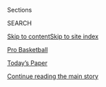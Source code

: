 <div id="app">

<div>

<div class="NYTAppHideMasthead css-zz1s19 e1suatyy0">

<div class="section css-ui9rw0 e1suatyy2">

<div class="css-11hrj97 er09x8g0">

<div class="css-6n7j50">

</div>

<span class="css-1dv1kvn">Sections</span>

<div class="css-10488qs">

<span class="css-1dv1kvn">SEARCH</span>

</div>

[Skip to content](#site-content)[Skip to site index](#site-index)

</div>

<div id="masthead-section-label" class="css-1fnb9ct eaxe0e00">

[Pro
Basketball](https://www.nytimes3xbfgragh.onion/section/sports/basketball)

</div>

<div class="css-10698na e1huz5gh0">

</div>

</div>

<div id="masthead-bar-one" class="section hasLinks css-15hmgas e1csuq9d3">

<div class="css-uqyvli e1csuq9d0">

</div>

<div class="css-1uqjmks e1csuq9d1">

</div>

<div class="css-9e9ivx">

[](https://myaccount.nytimes3xbfgragh.onion/auth/login?response_type=cookie&client_id=vi)

</div>

<div class="css-1bvtpon e1csuq9d2">

[Today’s Paper](https://www.nytimes3xbfgragh.onion/section/todayspaper)

</div>

</div>

</div>

</div>

<div data-aria-hidden="false">

<div id="site-content" data-role="main">

<div class="css-1ffjgkm">

</div>

<div id="top-wrapper" class="css-15p45cc eaca97t0" type="top">

<div id="top-slug" class="css-19x0jxb eaca97t1" hidden="">

Advertisement

</div>

[Continue reading the main
story](#after-top)

<div class="ad top-wrapper" style="text-align:center;height:100%;display:block;min-height:90px">

<div id="top" class="place-ad" data-position="top" data-size-key="top">

</div>

</div>

<div id="after-top">

</div>

</div>

<div id="collection-basketball" class="section css-15h4p1b e9abtgs0">

<div class="css-1j21atc e1svk9qx1">

<div class="css-fmiefx e1svk9qx2">

<div class="css-1hk7r2m eu54l5x0">

<div id="sponsor-wrapper" class="css-7a1pgi eaca97t0" type="sponsor" hidden="">

<div id="sponsor-slug" class="css-1l4mleb eaca97t1" hidden="">

Supported by

</div>

[Continue reading the main
story](#after-sponsor)

<div id="sponsor" class="ad sponsor-wrapper" style="text-align:left;height:100%;display:block">

</div>

<div id="after-sponsor">

</div>

</div>

</div>

### <span class="css-5xm8y ezz4tcd1">[Sports](/section/sports)</span>

</div>

<div class="css-nfcc9b e1svk9qx3">

<div class="css-vl9dhg e1svk9qx5">

<div class="css-1nrhkj6 e1svk9qx6">

# N.B.A

<div class="follow-button-placeholder" data-collection-id="">

</div>

<div class="css-d8bdto" data-role="toolbar" data-aria-label="Social Media Share buttons, Save button, and Comments Panel with current comment count" data-testid="share-tools">

  - 
  - 
  - 
  - 
    
    <div class="css-6n7j50">
    
    </div>

</div>

</div>

</div>

</div>

<div id="subheader-wrapper" class="css-1kieyps eaca97t0" type="subheader">

<div id="subheader-slug" class="css-1tag3rd eaca97t1">

Advertisement

</div>

[Continue reading the main
story](#after-subheader)

<div id="subheader" class="ad subheader-wrapper" style="text-align:center;height:100%;display:block">

</div>

<div id="after-subheader">

</div>

</div>

</div>

<div class="css-185go5a e1o5byef0">

<div class="css-15cbhtu">

  - [Latest](#stream-panel)
  - <span class="css-6n7j50">Search</span>
    <div class="control">
    <div class="label-container css-1dv1kvn">
    Search
    </div>
    <div class="css-wm4t3d">
    **<span id="clear-search-input" class="css-1dv1kvn">Clear this text
    input</span>
    </div>
    </div>
    <span class="css-1iovbfw"></span>

<div id="stream-panel" class="section css-8msx5b e1jz0cab1">

<div class="css-13mho3u">

1.  
    
    <div class="css-1cp3ece">
    
    <div class="css-1l4spti">
    
    [](/2020/09/08/sports/basketball/nba-milwaukee-bucks-miami-heat-giannis.html)
    
    <div class="css-79elbk">
    
    ![](https://static01.graylady3jvrrxbe.onion/images/2020/09/08/sports/08nba-bucks-1/merlin_176744460_f1d9acbb-8780-4f2f-bbfc-160d573a00f3-thumbWide.jpg?quality=75&auto=webp&disable=upscale)
    
    </div>
    
    ### <span class="css-m70j1g">HEAT 1o3, BUCKS 94 | Miami wins series, 4-1</span>
    
    ## Milwaukee Bucks Are Eliminated From the Playoffs by the Miami Heat
    
    Milwaukee’s Giannis Antetokounmpo did not play in Game 5 of the
    conference semifinals because of a sprained ankle.
    
    <div class="css-1nqbnmb ea5icrr0">
    
    By <span class="css-1n7hynb">Scott
    Cacciola</span>
    
    </div>
    
    </div>
    
    <div class="css-1lc2l26 e1xfvim33">
    
    </div>
    
    </div>

2.  
    
    <div class="css-1cp3ece">
    
    <div class="css-1l4spti">
    
    [](/2020/09/08/sports/basketball/steve-nash-nets-diversity.html)
    
    <div class="css-79elbk">
    
    ![](https://static01.graylady3jvrrxbe.onion/images/2020/09/08/sports/08nba-stein-1/merlin_45755644_c0764ac4-75fd-4841-88ae-f8bc1d7ce801-thumbWide.jpg?quality=75&auto=webp&disable=upscale)
    
    </div>
    
    ### <span class="css-m70j1g">marc stein on basketball</span>
    
    ## Why Steve Nash’s Hiring Is About Relationships, Not Race
    
    In this week’s newsletter, Marc Stein dives into the debate over the
    Nets’ hiring of Nash as their new head coach and explores the costs
    of living inside the N.B.A. bubble.
    
    <div class="css-1nqbnmb ea5icrr0">
    
    By <span class="css-1n7hynb">Marc
    Stein</span>
    
    </div>
    
    </div>
    
    <div class="css-1lc2l26 e1xfvim33">
    
    </div>
    
    </div>

3.  
    
    <div class="css-1cp3ece">
    
    <div class="css-1l4spti">
    
    [](/2020/09/08/sports/basketball/tina-charles-liberty-mystics-wnba.html)
    
    <div class="css-79elbk">
    
    ![](https://static01.graylady3jvrrxbe.onion/images/2020/09/07/sports/07wnba-charles-1/07wnba-charles-1-thumbWide-v2.jpg?quality=75&auto=webp&disable=upscale)
    
    </div>
    
    ## Tina Charles Is a W.N.B.A. Superstar Hiding in Plain Sight
    
    Charles has stacks of awards and eye-popping stats from her run with
    the Liberty. But a W.N.B.A. championship, and the spotlight, have
    eluded her.
    
    <div class="css-1nqbnmb ea5icrr0">
    
    By <span class="css-1n7hynb">Natalie
    Weiner</span>
    
    </div>
    
    </div>
    
    <div class="css-1lc2l26 e1xfvim33">
    
    </div>
    
    </div>

4.  
    
    <div class="css-1cp3ece">
    
    <div class="css-1l4spti">
    
    [](/2020/09/07/sports/basketball/lakers-vs-rockets-score-game-2.html)
    
    <div class="css-79elbk">
    
    ![](https://static01.graylady3jvrrxbe.onion/images/2020/09/07/sports/07nba-lakers-1/merlin_176677917_a08df38e-ed6f-494f-9507-aa47cda22465-thumbWide.jpg?quality=75&auto=webp&disable=upscale)
    
    </div>
    
    ### <span class="css-m70j1g">on pro basketball</span>
    
    ## Lakers’ ‘Others’ Lend LeBron James a Hand
    
    Rajon Rondo and Markieff Morris gave the Lakers an unexpected lift
    Sunday in the team’s 117-109 victory over the Houston Rockets to
    even the Western Conference semifinal matchup heading into Game 3.
    
    <div class="css-1nqbnmb ea5icrr0">
    
    By <span class="css-1n7hynb">Scott
    Cacciola</span>
    
    </div>
    
    </div>
    
    <div class="css-1lc2l26 e1xfvim33">
    
    </div>
    
    </div>

5.  
    
    <div class="css-1cp3ece">
    
    <div class="css-1l4spti">
    
    [](/2020/09/06/sports/basketball/bucks-heat-nba-playoffs.html)
    
    <div class="css-79elbk">
    
    ![](https://static01.graylady3jvrrxbe.onion/images/2020/09/06/sports/06bucks-1/merlin_176674017_fb839a15-2355-4a26-8fe8-08bb9e8e6368-thumbWide.jpg?quality=75&auto=webp&disable=upscale)
    
    </div>
    
    ### <span class="css-m70j1g">Heat Lead Series, 3-1</span>
    
    ## Short-Handed Bucks Hold Off Heat to Force Game 5
    
    They won behind Khris Middleton’s 36 points and without Giannis
    Antetokounmpo, who left the game in the second quarter with an
    aggravation of his sprained right ankle.
    
    <div class="css-1nqbnmb ea5icrr0">
    
    By <span class="css-1n7hynb">The Associated
    Press</span>
    
    </div>
    
    </div>
    
    <div class="css-1lc2l26 e1xfvim33">
    
    </div>
    
    </div>

6.  
    
    <div class="css-1cp3ece">
    
    <div class="css-1l4spti">
    
    [](/2020/09/06/sports/basketball/nba-sixers-embiid-simmons.html)
    
    <div class="css-79elbk">
    
    ![](https://static01.graylady3jvrrxbe.onion/images/2020/09/07/sports/07nba-sixers-1/07nba-sixers-1-thumbWide-v2.jpg?quality=75&auto=webp&disable=upscale)
    
    </div>
    
    ### <span class="css-m70j1g">on pro basketball</span>
    
    ## Ben Simmons and Joel Embiid Are Stuck Between Star and Superstar
    
    The Philadelphia 76ers, and their fans, are still waiting for their
    franchise stars to become the kinds of players, and leaders, who can
    win championships.
    
    <div class="css-1nqbnmb ea5icrr0">
    
    By <span class="css-1n7hynb">Sopan
    Deb</span>
    
    </div>
    
    </div>
    
    <div class="css-1lc2l26 e1xfvim33">
    
    </div>
    
    </div>

7.  
    
    <div class="css-1cp3ece">
    
    <div class="css-1l4spti">
    
    [](/2020/09/05/sports/basketball/nba-bucks-heat.html)
    
    <div class="css-79elbk">
    
    ![](https://static01.graylady3jvrrxbe.onion/images/2020/09/06/sports/05nba-bucks-print/merlin_176597457_7d5c4405-2c61-4d85-87c5-88b5cf62ee5e-thumbWide.jpg?quality=75&auto=webp&disable=upscale)
    
    </div>
    
    ### <span class="css-m70j1g">on pro basketball</span>
    
    ## With Bucks Facing Elimination, Uncertainty Grows Around Giannis Antetokounmpo
    
    For the second consecutive year, the Bucks entered the playoffs with
    the league’s best regular-season record. Down 3-0 against the Miami
    Heat, questions are swirling around the future of the team and its
    superstar.
    
    <div class="css-1nqbnmb ea5icrr0">
    
    By <span class="css-1n7hynb">Scott
    Cacciola</span>
    
    </div>
    
    </div>
    
    <div class="css-1lc2l26 e1xfvim33">
    
    </div>
    
    </div>

8.  
    
    <div class="css-1cp3ece">
    
    <div class="css-1l4spti">
    
    [](/2020/09/05/sports/basketball/wnba-layshia-clarendon-liberty.html)
    
    <div class="css-79elbk">
    
    ![](https://static01.graylady3jvrrxbe.onion/images/2020/09/05/sports/05wnba-under-liberty-1/merlin_175891599_c13d1ac7-2a63-4588-a807-3ea1b24a5ed7-thumbWide.jpg?quality=75&auto=webp&disable=upscale)
    
    </div>
    
    ### <span class="css-m70j1g">Under the Radar</span>
    
    ## The Best Part of Layshia Clarendon’s Game? ‘Fearlessness’
    
    “It doesn’t matter if I get blocked — I’m going to go right back in
    the paint again,” the Liberty guard said. They bring that same
    tenacity to their role on the W.N.B.A. union’s executive committee.
    
    <div class="css-1nqbnmb ea5icrr0">
    
    By <span class="css-1n7hynb">Danielle
    Allentuck</span>
    
    </div>
    
    </div>
    
    <div class="css-1lc2l26 e1xfvim33">
    
    </div>
    
    </div>

9.  
    
    <div class="css-1cp3ece">
    
    <div class="css-1l4spti">
    
    [](/2020/09/04/nyregion/coronavirus-Layshia-Clarendon-wnba.html)
    
    <div class="css-79elbk">
    
    ![](https://static01.graylady3jvrrxbe.onion/images/2020/09/06/nyregion/06nyvirus-routine1/merlin_176208405_df08a536-5acc-439d-884d-7732e271477d-thumbWide.jpg?quality=75&auto=webp&disable=upscale)
    
    </div>
    
    ## How Layshia Clarendon, Athlete and Activist, Spends Sundays
    
    The New York Liberty guard has worked all summer in Florida as part
    of the W.N.B.A.’s experiment isolating in a bubble.
    
    <div class="css-1nqbnmb ea5icrr0">
    
    By <span class="css-1n7hynb">Alexandra E.
    Petri</span>
    
    </div>
    
    </div>
    
    <div class="css-1lc2l26 e1xfvim33">
    
    </div>
    
    </div>

10. 
    
    <div class="css-1cp3ece">
    
    <div class="css-1l4spti">
    
    [](/2020/09/04/sports/basketball/nba-black-coaches-diversity.html)
    
    <div class="css-79elbk">
    
    ![](https://static01.graylady3jvrrxbe.onion/images/2020/09/05/sports/04nba-coaches1-print/merlin_175830996_2f7c5b27-9b1d-4f44-943a-2d295a562e21-thumbWide.jpg?quality=75&auto=webp&disable=upscale)
    
    </div>
    
    ## N.B.A.’s Head Coaching Diversity Under Scrutiny as Vacancies Loom
    
    Steve Nash, who is white, landed a head coaching job this week
    despite his inexperience, renewing discussions about how few posts
    are filled by Black people in a league where most players are Black.
    
    <div class="css-1nqbnmb ea5icrr0">
    
    By <span class="css-1n7hynb">Sopan Deb</span>
    
    </div>
    
    </div>
    
    <div class="css-1lc2l26 e1xfvim33">
    
    </div>
    
    </div>

<div class="css-13mho3u">

<div class="css-1t62hi8">

<div class="css-1stvaey">

Show
More

<div>

<div style="border:0;clip:rect(0 0 0 0);height:1px;margin:-1px;overflow:hidden;white-space:nowrap;padding:0;width:1px;position:absolute" data-role="log" data-aria-live="assertive">

</div>

<div style="border:0;clip:rect(0 0 0 0);height:1px;margin:-1px;overflow:hidden;white-space:nowrap;padding:0;width:1px;position:absolute" data-role="log" data-aria-live="assertive">

</div>

<div style="border:0;clip:rect(0 0 0 0);height:1px;margin:-1px;overflow:hidden;white-space:nowrap;padding:0;width:1px;position:absolute" data-role="log" data-aria-live="polite">

</div>

<div style="border:0;clip:rect(0 0 0 0);height:1px;margin:-1px;overflow:hidden;white-space:nowrap;padding:0;width:1px;position:absolute" data-role="log" data-aria-live="polite">

</div>

</div>

</div>

</div>

</div>

</div>

<div class="css-g6hk37 supplemental">

<div id="mid1-wrapper" class="css-10wkyv7 eaca97t0" type="lede">

<div id="mid1-slug" class="css-1tag3rd eaca97t1">

Advertisement

</div>

[Continue reading the main
story](#after-mid1)

<div id="mid1" class="ad mid1-wrapper" style="text-align:center;height:100%;display:block;min-height:250px">

</div>

<div id="after-mid1">

</div>

</div>

## Stats and Schedules

<div class="css-mmifeo">

  - [N.B.A.](#)
  - [W.N.B.A.](#)

</div>

<div id="statscontent_nba" class="css-gtodgd">

</div>

<div id="statscontent_wnba" class="css-1165139">

</div>

<div id="mktg-wrapper" class="css-oxle51 eaca97t0" type="mktg">

<div id="mktg-slug" class="css-1tag3rd eaca97t1">

Advertisement

</div>

[Continue reading the main
story](#after-mktg)

<div id="mktg" class="ad mktg-wrapper" style="text-align:center;height:100%;display:block">

</div>

<div id="after-mktg">

</div>

</div>

## Follow Us

<div class="module-body">

  - [**<span data-aria-hidden="true">NYTSports</span><span class="css-1dv1kvn">twitter
    page for NYTSports</span>](https://twitter.com/NYTSports)

</div>

## Sign Up for the Sports Newsletter

<div class="css-hftqp3">

Get the big sports news, highlights and analysis from Times journalists,
with distinctive takes on games and some behind-the-scenes surprises,
delivered to your inbox every week.

</div>

[SIGN UP](/newsletters/signup/SP)

</div>

</div>

</div>

</div>

</div>

</div>

## Site Index

<div>

</div>

## Site Information Navigation

  - [© <span>2020</span> <span>The New York Times
    Company</span>](https://help.nytimes3xbfgragh.onion/hc/en-us/articles/115014792127-Copyright-notice)

<!-- end list -->

  - [NYTCo](https://www.nytco.com/)
  - [Contact
    Us](https://help.nytimes3xbfgragh.onion/hc/en-us/articles/115015385887-Contact-Us)
  - [Work with us](https://www.nytco.com/careers/)
  - [Advertise](https://nytmediakit.com/)
  - [T Brand Studio](http://www.tbrandstudio.com/)
  - [Your Ad
    Choices](https://www.nytimes3xbfgragh.onion/privacy/cookie-policy#how-do-i-manage-trackers)
  - [Privacy](https://www.nytimes3xbfgragh.onion/privacy)
  - [Terms of
    Service](https://help.nytimes3xbfgragh.onion/hc/en-us/articles/115014893428-Terms-of-service)
  - [Terms of
    Sale](https://help.nytimes3xbfgragh.onion/hc/en-us/articles/115014893968-Terms-of-sale)
  - [Site
    Map](https://spiderbites.nytimes3xbfgragh.onion)
  - [Help](https://help.nytimes3xbfgragh.onion/hc/en-us)
  - [Subscriptions](https://www.nytimes3xbfgragh.onion/subscription?campaignId=37WXW)

</div>

</div>
